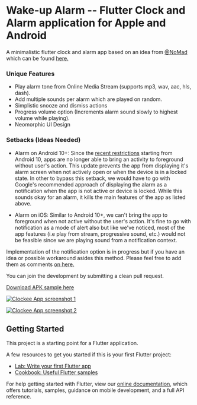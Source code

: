 # Wake-up Alarm -- Flutter Clock and Alarm application for Apple and Android

A minimalistic flutter clock and alarm app based on an idea from [@NoMad](https://devrant.com/users/NoMad) which can be found [here.](https://devrant.com/rants/3708896/i-have-an-android-app-suggestion-a-different-alarm-clock-wakes-you-up-by-increas)

### Unique Features

- Play alarm tone from Online Media Stream (supports mp3, wav, aac, hls, dash).
- Add multiple sounds per alarm which are played on random.
- Simplistic snooze and dismiss actions
- Progress volume option (Increments alarm sound slowly to highest volume while playing).
- Neomorphic UI Design

### Setbacks (Ideas Needed)

- Alarm on Android 10+: Since the [recent restrictions](https://developer.android.com/guide/components/activities/background-starts) starting from Android 10, apps are no longer able to bring an activity to foreground without user's action. This update prevents the app from displaying it's alarm screen when not actively open or when the device is in a locked state. In other to bypass this setback, we would have to go with Google's recommended approach of displaying the alarm as a notification when the app is not active or device is locked. While this sounds okay for an alarm, it kills the main features of the app as listed above.

- Alarm on iOS: Similar to Android 10+, we can't bring the app to foreground when not active without the user's action. It's fine to go with notification as a mode of alert also but like we've noticed, most of the app features (i.e play from stream, progressive sound, etc.) would not be feasible since we are playing sound from a notification context.

Implementation of the notification option is in progress but if you have an idea or possible workaround asides this method. Please feel free to add them as comments [on here.](https://devrant.com/rants/3708896/i-have-an-android-app-suggestion-a-different-alarm-clock-wakes-you-up-by-increas)

You can join the development by submitting a clean pull request.

[Download APK sample here](sample/)

<a target="_blank" rel="noopener noreferrer" href="sample/clockee.jpg"><img src="sample/clockee.jpg" alt="Clockee App screenshot 1" title="Screenshot" style="max-width:100%;"></a>


<a target="_blank" rel="noopener noreferrer" href="sample/clockee_feats.jpg"><img src="sample/clockee_feats.jpg" alt="Clockee App screenshot 2" title="Screenshot" style="max-width:100%;"></a>

## Getting Started

This project is a starting point for a Flutter application.

A few resources to get you started if this is your first Flutter project:

- [Lab: Write your first Flutter app](https://flutter.dev/docs/get-started/codelab)
- [Cookbook: Useful Flutter samples](https://flutter.dev/docs/cookbook)

For help getting started with Flutter, view our
[online documentation](https://flutter.dev/docs), which offers tutorials,
samples, guidance on mobile development, and a full API reference.
